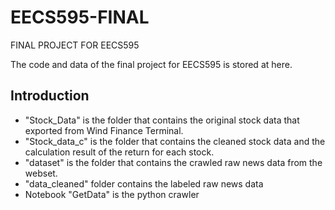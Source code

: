 # EECS595-FINAL
FINAL PROJECT FOR EECS595

The code and data of the final project for EECS595 is stored at here.

## Introduction

* "Stock_Data" is the folder that contains the original stock data that exported from Wind Finance Terminal.
* "Stock_data_c" is the folder that contains the cleaned stock data and the calculation result of the return for each stock.
* "dataset" is the folder that contains the crawled raw news data from the webset.
* "data_cleaned" folder contains the labeled raw news data
* Notebook "GetData" is the python crawler
